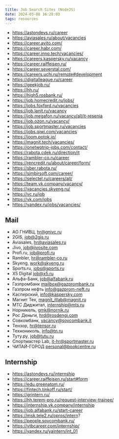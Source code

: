 ```yaml
---
title: Job Search Sites (NodeJS)
date: 2024-03-08 16:28:03
tags: resources
---
```


* https://astondevs.ru/career
* https://aviasales.ru/about/vacancies
* https://career.avito.com/
* https://career.habr.com/
* https://career.inno.tech/vacancies/
* https://careers.kaspersky.ru/vacancy
* https://career.raiffeisen.ru/
* https://career.severstal.com/
* https://careers.uchi.ru/remote#development
* https://digitalleague.ru/career
* https://geekjob.ru/
* https://hh.ru/
* https://high5.rosbank.ru/
* https://job.homecredit.ru/jobs/
* https://jobs.foxford.ru/vacancies
* https://job.lanit.ru/vacancy
* https://job.megafon.ru/vacancy/all/it-resenia
* https://job.ozon.ru/vacancy/
* https://job.sportmaster.ru/vacancies
* https://jobs.qiwi.com/vacancies
* https://joom.potok.io/
* https://magnit.tech/vacancies/
* https://onetwotrip-jobs.com/contact/
* https://rabota.cdek.ru/direction/it
* https://rambler-co.ru/career
* https://rencredit.ru/about/career/form/
* https://sber.rabota.ru/
* https://simbirsoft.com/career/
* https://selectel.ru/careers/all/
* https://team.vk.company/vacancy/
* https://vacancies.skyeng.ru/
* https://vc.ru/job
* https://vk.com/jobs
* https://yandex.ru/jobs/vacancies/

## Mail

* АО ГНИВЦ, hr@gnivc.ru
* 2GIS, job@2gis.ru
* Aviasales, hr@aviasales.ru
* Jivo, job@jivosite.com
* Profi.ru, job@profi.ru
* Rambler, hr@rambler-co.ru
* Skyeng, work@skyeng.ru
* Sports.ru, jobs@sports.ru
* X5 Digital job@x5.ru
* Альфа-Банк, job@alfabank.ru
* Газпромбанк mailbox@gazprombank.ru
* Газпром нефть info@gazprom-neft.ru
* Касперский, info@kaspersky.com
* Магнит Тех, magnit_itlab@magnit.ru
* МТС Диджитал, internship@mts.ru
* Норникель, gmk@nornik.ru
* Рос Деньги, hrd@rosdengi.com
* Совкомбанк, vacancy@sovcombank.it
* Тензор, hr@tensor.ru
* Технониколь, info@tn.ru
* Туту.ру, job@tutu.ru
* Спортмастер Lab,  it-hr@sportmaster.ru
* ЧИТАЙ-ГОРОД personal@bookcentre.ru

## Internship

* https://astondevs.ru/internship
* https://career.raiffeisen.ru/start#form
* https://edu.greenatom.ru/
* https://fintech.tinkoff.ru/start/
* https://grintern.ru/
* https://hh.terem-pro.ru/request-interview-trainee/
* https://internship.vk.company/internship
* https://job.alfabank.ru/start-career
* https://msk.tele2.ru/opros/intern?
* https://people.sovcombank.ru/
* https://vtbcareer.com/internship/
* https://yandex.ru/yaintern/int_01
